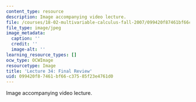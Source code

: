 ```yaml
---
content_type: resource
description: Image accompanying video lecture.
file: /courses/18-02-multivariable-calculus-fall-2007/099420f87461bf66c37585f23e4761d0_34.jpg
file_type: image/jpeg
image_metadata:
  caption: ''
  credit: ''
  image-alt: ''
learning_resource_types: []
ocw_type: OCWImage
resourcetype: Image
title: 'Lecture 34: Final Review'
uid: 099420f8-7461-bf66-c375-85f23e4761d0
---
```

Image accompanying video lecture.